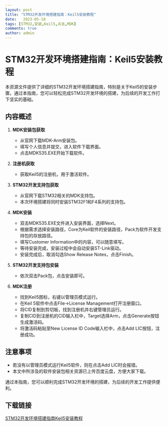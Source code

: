 ```yaml
---
layout: post
title: "STM32开发环境搭建指南：Keil5安装教程"
date:   2023-05-18
tags: [STM32,安装,Keil5,点击,MDK]
comments: true
author: admin
---
```

# STM32开发环境搭建指南：Keil5安装教程

本资源文件提供了详细的STM32开发环境搭建指南，特别是关于Keil5的安装步骤。通过本指南，您可以轻松完成STM32开发环境的搭建，为后续的开发工作打下坚实的基础。

## 内容概述

1. **MDK安装包获取**
   - 从官网下载MDK-Arm安装包。
   - 填写个人信息并提交，进入软件下载界面。
   - 点击MDK535.EXE开始下载软件。

2. **注册机获取**
   - 获取Keil5的注册机，用于激活软件。

3. **STM32开发支持包获取**
   - 从官网下载STM32相关的MDK支持包。
   - 本次环境搭建将同时安装STM32F1和F4系列的支持包。

4. **MDK安装**
   - 双击MDK535.EXE文件进入安装界面，选择Next。
   - 根据需求选择安装路径，Core为Keil软件的安装路径，Pack为软件开发支持包的存放路径。
   - 填写Customer Information中的内容，可以随意填写。
   - 等待安装完成，安装过程中会自动安装ST-Link驱动。
   - 安装完成后，取消勾选Show Release Notes，点击Finish。

5. **STM32开发支持包安装**
   - 依次双击Pack包，点击安装即可。

6. **MDK注册**
   - 找到Keil5图标，右键以管理员模式运行。
   - 在Keil 5软件中点击File->License Management打开注册窗口。
   - 将CID复制到剪切板，找到注册机并右键管理员运行。
   - 复制CID到注册机的CID输入栏中，Target选择Arm，点击Generate按钮生成激活码。
   - 将激活码粘贴至New License ID Code输入栏中，点击Add LIC按钮，注册成功。

## 注意事项

- 若没有以管理员模式运行Keil5软件，则在点击Add LIC时会报错。
- 本文中所涉及的软件安装包相关资源已上传百度云盘，方便大家下载。

通过本指南，您可以顺利完成STM32开发环境的搭建，为后续的开发工作提供便利。

## 下载链接

[STM32开发环境搭建指南Keil5安装教程](https://pan.quark.cn/s/779dd9f661d5)
